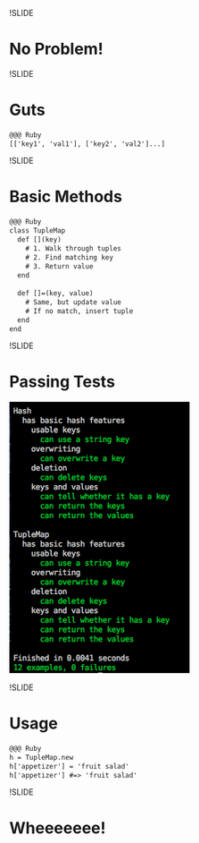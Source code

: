 !SLIDE
# No Problem!

!SLIDE
# Guts

    @@@ Ruby
    [['key1', 'val1'], ['key2', 'val2']...]

!SLIDE
# Basic Methods

    @@@ Ruby
    class TupleMap
      def [](key)
        # 1. Walk through tuples
        # 2. Find matching key
        # 3. Return value
      end

      def []=(key, value)
        # Same, but update value
        # If no match, insert tuple
      end
    end

!SLIDE
# Passing Tests
![Passing Tests](passing_tests.png)

!SLIDE
# Usage

    @@@ Ruby
    h = TupleMap.new
    h['appetizer'] = 'fruit salad'
    h['appetizer'] #=> 'fruit salad'

!SLIDE
# Wheeeeeee!
